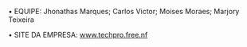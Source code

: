• EQUIPE: Jhonathas Marques; Carlos Victor; Moises Moraes; Marjory Teixeira

• SITE DA EMPRESA: www.techpro.free.nf